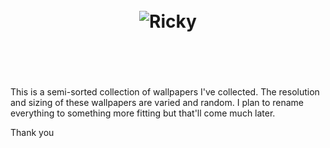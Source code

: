 <h1 align="center">
	<br>
	<img src="https://cdn.jsdelivr.net/gh/sindresorhus/fkill@913dce9ae670cd12410f6a64eaf94d7e5f50ed69/media/logo.svg](https://cdn.discordapp.com/attachments/448331152357326850/1000798214431199352/ea6baf04cb18788b9d6c5706a3aefc3e.jpg?ex=658858f8&is=6575e3f8&hm=6200c1e42aeea72f8d3246fc5a659ad72f325efff26750f33dfd221108cc8b97&" alt="Ricky">
	<br>
	<br>
	<br>
</h1>

This is a semi-sorted collection of wallpapers I've collected. The resolution and sizing of these wallpapers are varied and random.
I plan to rename everything to something more fitting but that'll come much later.

Thank you
